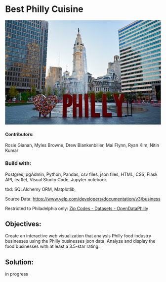 # Best Philly Cuisine


![Philly.jpg](Images/Philly.jpg)


#### Contributors: 
Rosie Gianan, Myles Browne, Drew Blankenbiller, Mai Flynn, Ryan Kim, Nitin Kumar

###  Build with: 
Postgres, pgAdmin, Python, Pandas, csv files, json files, HTML, CSS, Flask API, leaflet, Visual Studio Code, Jupyter notebook

tbd: SQLAlchemy ORM, Matplotlib, 


Source Data: https://www.yelp.com/developers/documentation/v3/business


Restricted to Philadelphia only: [Zip Codes - Datasets - OpenDataPhilly](https://www.opendataphilly.org/dataset/zip-codes)


## Objectives:
Create an interactive web visualization that analysis Philly food industry businesses using the Philly businesses json data. 
Analyze and display the food businesses with at least a 3.5-star rating.
 
## Solution:
in progress



